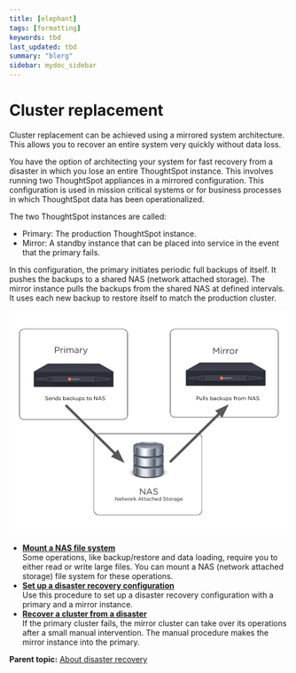 ```yaml
---
title: [elephant]
tags: [formatting]
keywords: tbd
last_updated: tbd
summary: "blerg"
sidebar: mydoc_sidebar
---
```

# Cluster replacement

Cluster replacement can be achieved using a mirrored system architecture. This allows you to recover an entire system very quickly without data loss.

You have the option of architecting your system for fast recovery from a disaster in which you lose an entire ThoughtSpot instance. This involves running two ThoughtSpot appliances in a mirrored configuration. This configuration is used in mission critical systems or for business processes in which ThoughtSpot data has been operationalized.

The two ThoughtSpot instances are called:

-   Primary: The production ThoughtSpot instance.
-   Mirror: A standby instance that can be placed into service in the event that the primary fails.

In this configuration, the primary initiates periodic full backups of itself. It pushes the backups to a shared NAS \(network attached storage\). The mirror instance pulls the backups from the shared NAS at defined intervals. It uses each new backup to restore itself to match the production cluster.

 ![](../../images/Disaster_recovery.png "A ThoughtSpot disaster recovery configuration") 

-   **[Mount a NAS file system](../../admin/setup/NAS_mount.html)**  
Some operations, like backup/restore and data loading, require you to either read or write large files. You can mount a NAS \(network attached storage\) file system for these operations.
-   **[Set up a disaster recovery configuration](../../disaster_recovery/disaster_recovery/set_up_DR_config.html)**  
Use this procedure to set up a disaster recovery configuration with a primary and a mirror instance.
-   **[Recover a cluster from a disaster](../../disaster_recovery/disaster_recovery/recover_cluster.html)**  
If the primary cluster fails, the mirror cluster can take over its operations after a small manual intervention. The manual procedure makes the mirror instance into the primary.

**Parent topic:** [About disaster recovery](../../disaster_recovery/disaster_recovery/about_disaster_recovery.html)

